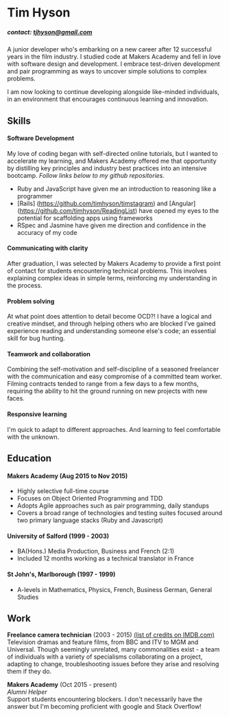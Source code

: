 # Tim Hyson
##### contact:  tjhyson@gmail.com  
A junior developer who's embarking on a new career after 12 successful years in the film industry.  I studied code at Makers Academy and fell in love with software design and development.  I embrace test-driven development and pair programming as ways to uncover simple solutions to complex problems.   

I am now looking to continue developing alongside like-minded individuals, in an environment that encourages continuous learning and innovation.

## Skills

#### Software Development
My love of coding began with self-directed online tutorials, but I wanted to accelerate my learning, and Makers Academy offered me that opportunity by distilling key principles and industry best practices into an intensive bootcamp.  *Follow links below to my github repositories.*

- Ruby and JavaScript have given me an introduction to reasoning like a programmer
- [Rails] (https://github.com/timhyson/timstagram) and [Angular] (https://github.com/timhyson/ReadingList) have opened my eyes to the potential for scaffolding apps using frameworks
- RSpec and Jasmine have given me direction and confidence in the accuracy of my code

#### Communicating with clarity
After graduation, I was selected by Makers Academy to provide a first point of contact for students encountering technical problems.  This involves explaining complex ideas in simple terms, reinforcing my understanding in the process.

#### Problem solving
At what point does attention to detail become OCD?!  I have a logical and creative mindset, and through helping others who are blocked I've gained experience reading and understanding someone else's code; an essential skill for bug hunting.

#### Teamwork and collaboration
Combining the self-motivation and self-discipline of a seasoned freelancer with the communication and easy compromise of a committed team worker.  Filming contracts tended to range from a few days to a few months, requiring the ability to hit the ground running on new projects with new faces.

#### Responsive learning
I'm quick to adapt to different approaches.  And learning to feel comfortable with the unknown.

## Education

#### Makers Academy (Aug 2015 to Nov 2015)
- Highly selective full-time course
- Focuses on Object Oriented Programming and TDD
- Adopts Agile approaches such as pair programming, daily standups
- Covers a broad range of technologies and testing suites focused around two primary language stacks (Ruby and Javascript)

#### University of Salford (1999 - 2003)
- BA(Hons.) Media Production, Business and French (2:1)
- Included 12 months working as a technical translator in France

#### St John's, Marlborough (1997 - 1999)
- A-levels in Mathematics, Physics, French, Business German, General Studies  

## Work
**Freelance camera technician** (2003 - 2015)  [(list of credits on IMDB.com)](http://www.imdb.com/name/nm2575314/?ref_=fn_al_nm_1)  
Television dramas and feature films, from BBC and ITV to MGM and Universal.  Though seemingly unrelated, many commonalities exist - a team of individuals with a variety of specialisms collaborating on a project, adapting to change, troubleshooting issues before they arise and resolving them if they do.

**Makers Academy** (Oct 2015 - present)    
*Alumni Helper*  
Support students encountering blockers.  I don't necessarily have the answer but I'm becoming proficient with google and Stack Overflow!
